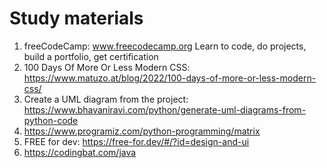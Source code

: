 # Study materials


1. freeCodeCamp: www.freecodecamp.org Learn to code, do projects, build a portfolio, get certification
2. 100 Days Of More Or Less Modern CSS: https://www.matuzo.at/blog/2022/100-days-of-more-or-less-modern-css/
3. Create a UML diagram from the project: https://www.bhavaniravi.com/python/generate-uml-diagrams-from-python-code
4. https://www.programiz.com/python-programming/matrix
5. FREE for dev: https://free-for.dev/#/?id=design-and-ui
6. https://codingbat.com/java
